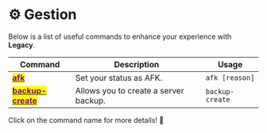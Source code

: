 # ⚙️ Gestion

Below is a list of useful commands to enhance your experience with **Legacy**.

| Command                                                                        | Description                           | Usage           |
| ------------------------------------------------------------------------------ | ------------------------------------- | --------------- |
| [<mark style="color:purple;">**afk**</mark>](utils/afk.md)                     | Set your status as AFK.               | `afk [reason]`  |
| [<mark style="color:purple;">**backup-create**</mark>](utils/backup-create.md) | Allows you to create a server backup. | `backup-create` |

Click on the command name for more details! 🚀
